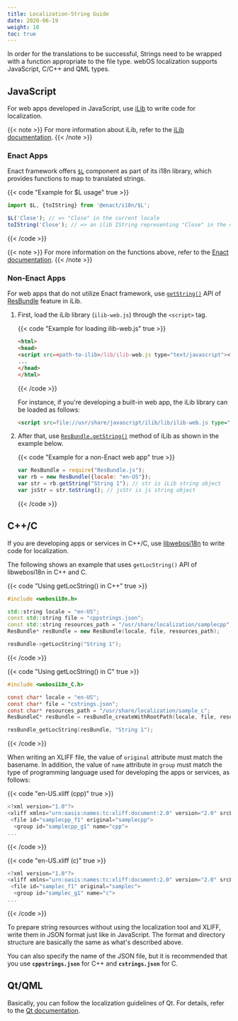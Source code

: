 ```yaml
---
title: Localization-String Guide
date: 2020-06-19
weight: 10
toc: true
---
```


In order for the translations to be successful, Strings need to be wrapped with a function appropriate to the file type. 
webOS localization supports JavaScript, C/C++ and QML types.

## JavaScript

For web apps developed in JavaScript, use [iLib](https://github.com/iLib-js/iLib) to write code for localization.

{{< note >}}
For more information about iLib, refer to the [iLib documentation](https://github.com/iLib-js/iLib/blob/development/docs/index.md).
{{< /note >}}

### Enact Apps

Enact framework offers [`$L`](https://enactjs.com/docs/modules/i18n/$L/) component as part of its i18n library, which provides functions to map to translated strings.

{{< code "Example for $L usage" true >}}
``` js
import $L, {toIString} from '@enact/i18n/$L';

$L('Close'); // => "Close" in the current locale
toIString('Close'); // => an ilib IString representing "Close" in the current locale
```
{{< /code >}}

{{< note >}}
For more information on the functions above, refer to the [Enact documentation](https://enactjs.com/docs/modules/i18n/$L/).
{{< /note >}}

### Non-Enact Apps

For web apps that do not utilize Enact framework, use [`getString()`](http://www.translationcircle.com/ilib/doc/jsdoc/symbols/ResBundle.html#getString) API of [ResBundle](http://www.translationcircle.com/ilib/doc/jsdoc/symbols/ResBundle.html) feature in iLib.

1.  First, load the iLib library (`ilib-web.js`) through the `<script>` tag.

    {{< code "Example for loading ilib-web.js" true >}}
    ``` html
    <html>
    <head>
    <script src=<path-to-ilib>/lib/ilib-web.js type="text/javascript"></script>
    ...
    </head>
    </html>
    ```
    {{< /code >}}

    For instance, if you're developing a built-in web app, the iLib library can be loaded as follows:

    ``` html
    <script src=file://usr/share/javascript/ilib/lib/ilib-web.js type="text/javascript"></script>
    ```

2.  After that, use [`ResBundle.getString()`](http://www.translationcircle.com/ilib/doc/jsdoc/symbols/ResBundle.html#getString) method of iLib as shown in the example below.

    {{< code "Example for a non-Enact web app" true >}}
    ```js
    var ResBundle = require("ResBundle.js");
    var rb = new ResBundle({locale: "en-US"});
    var str = rb.getString("String 1"); // str is iLib string object
    var jsStr = str.toString(); // jsStr is js string object
    ```
    {{< /code >}}


## C++/C

If you are developing apps or services in C++/C, use [libwebosi18n](https://github.com/webosose/libwebosi18n) to write code for localization.

The following shows an example that uses `getLocString()` API of libwebosi18n in C++ and C.

{{< code "Using getLocString() in C++" true >}}
```cpp
#include <webosi18n.h>

std::string locale = "en-US";
const std::string file = "cppstrings.json";
const std::string resources_path = "/usr/share/localization/samplecpp";
ResBundle* resBundle = new ResBundle(locale, file, resources_path);

resBundle->getLocString("String 1");
```
{{< /code >}}

{{< code "Using getLocString() in C" true >}}
```c
#include <webosi18n_C.h>

const char* locale = "en-US";
const char* file = "cstrings.json";
const char* resources_path = "/usr/share/localization/sample_c";
ResBundleC* resBundle = resBundle_createWithRootPath(locale, file, resources_path);

resBundle_getLocString(resBundle, "String 1");
```
{{< /code >}}

When writing an XLIFF file, the value of `original` attribute must match the basename. In addition, the value of `name` attribute in `group` must match the type of programming language used for developing the apps or services, as follows:

{{< code "en-US.xliff (cpp)" true >}}
```cpp
<?xml version="1.0"?>
<xliff xmlns="urn:oasis:names:tc:xliff:document:2.0" version="2.0" srcLang="en-KR" trgLang="en-US">
 <file id="samplecpp_f1" original="samplecpp">
  <group id="samplecpp_g1" name="cpp">
...
```
{{< /code >}}

{{< code "en-US.xliff \(c)" true >}}
```c
<?xml version="1.0"?>
<xliff xmlns="urn:oasis:names:tc:xliff:document:2.0" version="2.0" srcLang="en-KR" trgLang="en-US">
 <file id="samplec_f1" original="samplec">
  <group id="samplec_g1" name="c">
...
```
{{< /code >}}

To prepare string resources without using the localization tool and XLIFF, write them in JSON format just like in JavaScript. The format and directory structure are basically the same as what's described above.

You can also specify the name of the JSON file, but it is recommended that you use **`cppstrings.json`** for C++ and **`cstrings.json`** for C.

## Qt/QML


Basically, you can follow the localization guidelines of Qt. For details, refer to the [Qt documentation](http://doc.qt.io/qt-5/qtquick-internationalization.html).